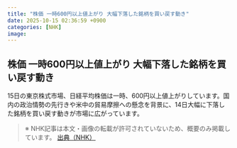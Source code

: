 ```yaml
---
title: "株価 一時600円以上値上がり 大幅下落した銘柄を買い戻す動き"
date: 2025-10-15 02:36:59 +0900
categories: [NHK]
image: 
---
```

## 株価 一時600円以上値上がり 大幅下落した銘柄を買い戻す動き

15日の東京株式市場、日経平均株価は一時、600円以上値上がりしています。国内の政治情勢の先行きや米中の貿易摩擦への懸念を背景に、14日大幅に下落した銘柄を買い戻す動きが市場に広がっています。

> ※ NHK記事は本文・画像の転載が許可されていないため、概要のみ掲載しています。
[出典（NHK）](http://www3.nhk.or.jp/news/html/20251015/k10014949781000.html)
